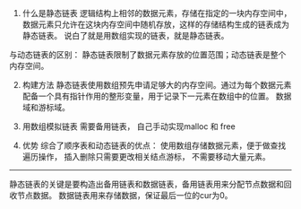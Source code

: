 1. 什么是静态链表
逻辑结构上相邻的数据元素，存储在指定的一块内存空间中， 数据元素只允许在这块内存空间中随机存放，这样的存储结构生成的链表成为静态链表。
说白了就是用数组实现的链表，就是静态链表。

与动态链表的区别： 静态链表限制了数据元素存放的位置范围；动态链表是整个内存空间。

2. 构建方法
静态链表使用数组预先申请足够大的内存空间。通过为每个数据元素配备一个具有指针作用的整形变量，用于记录下一元素在数组中的位置。
数据域和游标域。

3. 用数组模拟链表
需要备用链表， 自己手动实现malloc 和 free

4. 优势
综合了顺序表和动态链表的优点： 使用数组存储数据元素，便于做查找遍历操作， 插入删除只需要更改相关结点游标， 不需要移动大量元素。

---

静态链表的关键是要构造出备用链表和数据链表，备用链表用来分配节点数据和回收节点数据。 数据链表用来存储数据，保证最后一位的cur为0。